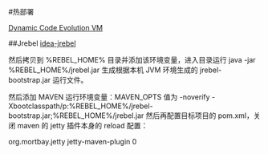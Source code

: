 




#热部署

[Dynamic Code Evolution VM](http://ssw.jku.at/dcevm/binaries/)
[](https://blog.jetbrains.com/idea/2013/07/get-true-hot-swap-in-java-with-dcevm-and-intellij-idea/)


##Jrebel
[idea-jrebel](https://plugins.jetbrains.com/plugin/4441-jrebel-for-intellij)

[](http://blog.csdn.net/shagoo/article/details/5529352)
然后拷贝到 %REBEL_HOME% 目录并添加该环境变量，进入目录运行 java -jar %REBEL_HOME%/jrebel.jar 生成根据本机 JVM 环境生成的 jrebel-bootstrap.jar 运行文件。
 
然后添加 MAVEN 运行环境变量：MAVEN_OPTS 值为 -noverify -Xbootclasspath/p:%REBEL_HOME%/jrebel-bootstrap.jar;%REBEL_HOME%/jrebel.jar 然后再配置目标项目的 pom.xml，关闭 maven 的 jetty 插件本身的 reload 配置：
 
<plugin>
<groupId>org.mortbay.jetty</groupId>
<artifactId>jetty-maven-plugin</artifactId>
<configuration>
<scanIntervalSeconds>0</scanIntervalSeconds>
</configuration>
</plugin>



